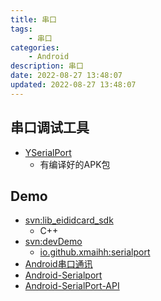 ```yaml
---
title: 串口
tags: 
    - 串口
categories: 
    - Android
description: 串口
date: 2022-08-27 13:48:07
updated: 2022-08-27 13:48:07
---
```


## 串口调试工具

+ [YSerialPort](https://github.com/yutils/YSerialPort)
    + 有编译好的APK包

## Demo

+ [svn:lib_eididcard_sdk](\svn\eidcard\trunk\Android\EidIDCardSdkDemo)
    + C++
+ [svn:devDemo](\svn\esface\trunk\Android-SDK\devDemo)
    + [io.github.xmaihh:serialport](https://github.com/xmaihh/Android-Serialport)
+ [Android串口通讯](https://github.com/kongqw/AndroidSerialPort)
+ [Android-Serialport](https://github.com/xmaihh/Android-Serialport)
+ [Android-SerialPort-API](https://github.com/licheedev/Android-SerialPort-API)
